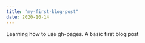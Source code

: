 ```yaml
---
title: "my-first-blog-post"
date: 2020-10-14
---
```


Learning how to use gh-pages. A basic first blog post
